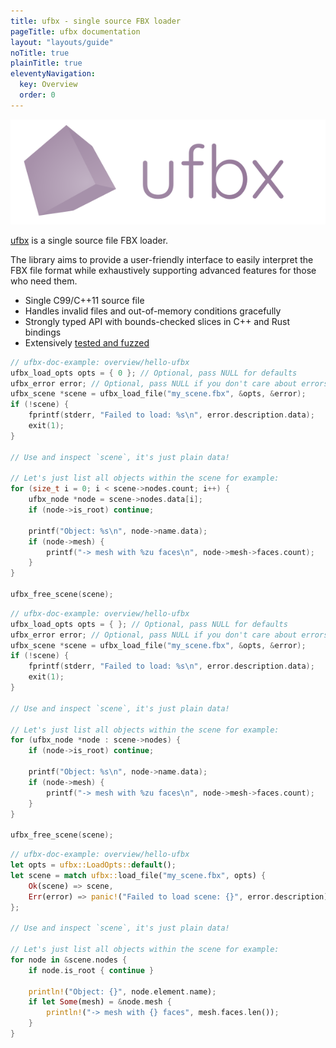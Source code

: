 ```yaml
---
title: ufbx - single source FBX loader
pageTitle: ufbx documentation
layout: "layouts/guide"
noTitle: true
plainTitle: true
eleventyNavigation:
  key: Overview
  order: 0
---
```


<img class="logo" alt="ufbx logo" src="/static/ufbx-cube.svg" />

[ufbx][gh-ufbx] is a single source file FBX loader.

The library aims to provide a user-friendly interface to easily interpret the
FBX file format while exhaustively supporting advanced features for those who
need them.

* Single C99/C++11 source file
* Handles invalid files and out-of-memory conditions gracefully
* Strongly typed API with bounds-checked slices in C++ and Rust bindings
* Extensively [tested and fuzzed][gh-ufbx-testing]

```c
// ufbx-doc-example: overview/hello-ufbx
ufbx_load_opts opts = { 0 }; // Optional, pass NULL for defaults
ufbx_error error; // Optional, pass NULL if you don't care about errors
ufbx_scene *scene = ufbx_load_file("my_scene.fbx", &opts, &error);
if (!scene) {
    fprintf(stderr, "Failed to load: %s\n", error.description.data);
    exit(1);
}

// Use and inspect `scene`, it's just plain data!

// Let's just list all objects within the scene for example:
for (size_t i = 0; i < scene->nodes.count; i++) {
    ufbx_node *node = scene->nodes.data[i];
    if (node->is_root) continue;

    printf("Object: %s\n", node->name.data);
    if (node->mesh) {
        printf("-> mesh with %zu faces\n", node->mesh->faces.count);
    }
}

ufbx_free_scene(scene);
```

```cpp
// ufbx-doc-example: overview/hello-ufbx
ufbx_load_opts opts = { }; // Optional, pass NULL for defaults
ufbx_error error; // Optional, pass NULL if you don't care about errors
ufbx_scene *scene = ufbx_load_file("my_scene.fbx", &opts, &error);
if (!scene) {
    fprintf(stderr, "Failed to load: %s\n", error.description.data);
    exit(1);
}

// Use and inspect `scene`, it's just plain data!

// Let's just list all objects within the scene for example:
for (ufbx_node *node : scene->nodes) {
    if (node->is_root) continue;

    printf("Object: %s\n", node->name.data);
    if (node->mesh) {
        printf("-> mesh with %zu faces\n", node->mesh->faces.count);
    }
}

ufbx_free_scene(scene);
```

```rust
// ufbx-doc-example: overview/hello-ufbx
let opts = ufbx::LoadOpts::default();
let scene = match ufbx::load_file("my_scene.fbx", opts) {
    Ok(scene) => scene,
    Err(error) => panic!("Failed to load scene: {}", error.description),
};

// Use and inspect `scene`, it's just plain data!

// Let's just list all objects within the scene for example:
for node in &scene.nodes {
    if node.is_root { continue }

    println!("Object: {}", node.element.name);
    if let Some(mesh) = &node.mesh {
        println!("-> mesh with {} faces", mesh.faces.len());
    }
}
```

[gh-ufbx]: https://github.com/ufbx/ufbx
[gh-ufbx-testing]: https://github.com/ufbx/ufbx#Testing
